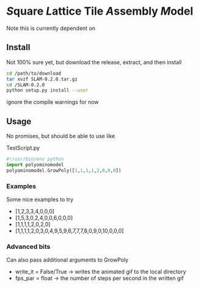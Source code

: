 # *S*quare *L*attice Tile *A*ssembly *M*odel 

Note this is currently dependent on


## Install

Not 100% sure yet, but download the release, extract, and then install
```bash
cd /path/to/download
tar xvzf SLAM-0.2.0.tar.gz
cd /SLAM-0.2.0
python setup.py install --user 
```
ignore the compile warnings for now

## Usage

No promises, but should be able to use like 

TestScript.py
```python
#!/usr/bin/env python
import polyominomodel
polyominomodel.GrowPoly([1,1,1,1,2,0,0,0])
```

### Examples

Some nice examples to try

* [1,2,3,3,4,0,0,0]
* [1,5,3,0,2,4,0,0,6,0,0,0]
* [1,1,1,1,2,0,2,0]
* [1,1,1,1,2,0,3,0,4,9,5,9,6,7,7,7,8,0,9,0,10,0,0,0]
    
### Advanced bits

Can also pass additional arguments to GrowPoly

* write_it = False/True -> writes the animated gif to the local directory
* fps_par  = float -> the number of steps per second in the written gif
